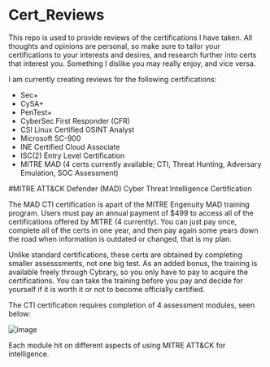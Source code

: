 # Cert_Reviews
This repo is used to provide reviews of the certifications I have taken. 
All thoughts and opinions are personal, so make sure to tailor your certifications to your interests and desires, and research further into certs that interest you.
Something I dislike you may really enjoy, and vice versa.

I am currently creating reviews for the following certifications:
- Sec+
- CySA+
- PenTest+
- CyberSec First Responder (CFR)
- CSI Linux Certified OSINT Analyst
- Microsoft SC-900
- INE Certified Cloud Associate
- ISC(2) Entry Level Certification
- MITRE MAD (4 certs currently available; CTI, Threat Hunting, Adversary Emulation, SOC Assessment)

#MITRE ATT&CK Defender (MAD) Cyber Threat Intelligence Certification

The MAD CTI certification is apart of the MITRE Engenuity MAD training program. Users must pay an annual payment of $499 to access all of the certifications offered by MITRE (4 currently). You can just pay once, complete all of the certs in one year, and then pay again some years down the road when information is outdated or changed, that is my plan. 

Unlike standard certifications, these certs are obtained by completing smaller assesssments, not one big test. As an added bonus, the training is available freely through Cybrary, so you only have to pay to acquire the certifications. You can take the training before you pay and decide for yourself if it is worth it or not to become officially certified. 

The CTI certification requires completion of 4 assessment modules, seen below:

![image](https://user-images.githubusercontent.com/102703911/165873601-9aa3cba9-c0ac-43f9-a689-8d2b2aa75153.png)

Each module hit on different aspects of using MITRE ATT&CK for intelligence. 
